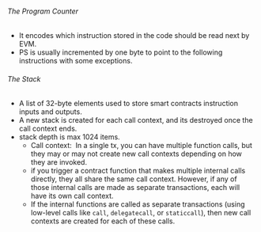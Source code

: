 ###### The Program Counter
- It encodes which instruction stored in the code should be read next by EVM.
- PS is usually incremented by one byte to point to the following instructions with some exceptions.
###### The Stack
- A list of 32-byte elements used to store smart contracts instruction inputs and outputs.
- A new stack is created for each call context, and its destroyed once the call context ends.
- stack depth is max 1024 items.
	- Call context:  In a single tx, you can have multiple function calls, but they may or may not create new call contexts depending on how they are invoked.
	- if you trigger a contract function that makes multiple internal calls directly, they all share the same call context. However, if any of those internal calls are made as separate transactions, each will have its own call context.
	- If the internal functions are called as separate transactions (using low-level calls like `call`, `delegatecall`, or `staticcall`), then new call contexts are created for each of these calls.